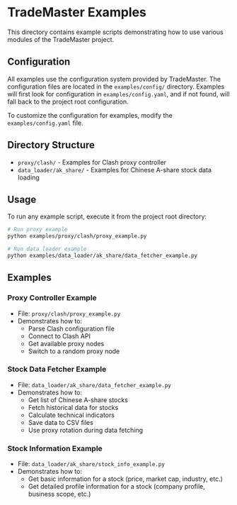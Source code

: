 # TradeMaster Examples

This directory contains example scripts demonstrating how to use various modules of the TradeMaster project.

## Configuration

All examples use the configuration system provided by TradeMaster. The configuration files are located in the `examples/config/` directory. Examples will first look for configuration in `examples/config.yaml`, and if not found, will fall back to the project root configuration.

To customize the configuration for examples, modify the `examples/config.yaml` file.
## Directory Structure

- `proxy/clash/` - Examples for Clash proxy controller
- `data_loader/ak_share/` - Examples for Chinese A-share stock data loading

## Usage

To run any example script, execute it from the project root directory:

```bash
# Run proxy example
python examples/proxy/clash/proxy_example.py

# Run data loader example
python examples/data_loader/ak_share/data_fetcher_example.py
```

## Examples

### Proxy Controller Example
- File: `proxy/clash/proxy_example.py`
- Demonstrates how to:
  - Parse Clash configuration file
  - Connect to Clash API
  - Get available proxy nodes
  - Switch to a random proxy node

### Stock Data Fetcher Example
- File: `data_loader/ak_share/data_fetcher_example.py`
- Demonstrates how to:
  - Get list of Chinese A-share stocks
  - Fetch historical data for stocks
  - Calculate technical indicators
  - Save data to CSV files
  - Use proxy rotation during data fetching

### Stock Information Example
- File: `data_loader/ak_share/stock_info_example.py`
- Demonstrates how to:
  - Get basic information for a stock (price, market cap, industry, etc.)
  - Get detailed profile information for a stock (company profile, business scope, etc.)
